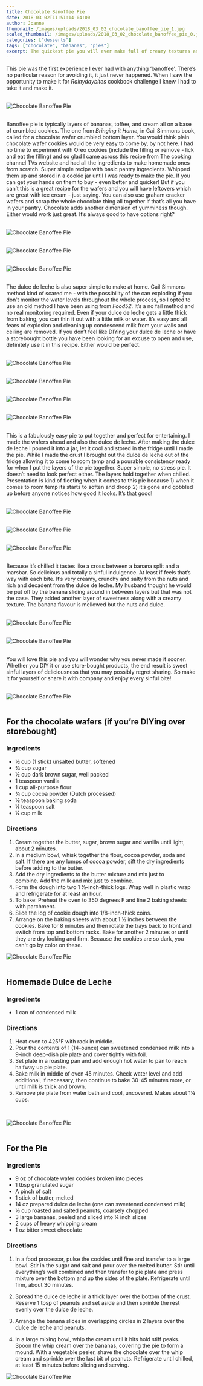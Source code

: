 ```yaml
---
title: Chocolate Banoffee Pie
date: 2018-03-02T11:51:14-04:00
author: Joanne
thumbnail: /images/uploads/2018_03_02_chocolate_banoffee_pie_1.jpg
scaled_thumbnail: /images/uploads/2018_03_02_chocolate_banoffee_pie_0.jpg
categories: ["desserts"]
tags: ["chocolate", "bananas", "pies"]
excerpt: The quickest pie you will ever make full of creamy textures and sweetness 
---
```


This pie was the first experience I ever had with anything ‘banoffee’.  There’s no particular reason for  avoiding it, it just never happened. When I saw the opportunity to make it for _Rainydaybites_ cookbook challenge I knew I had to take it and make it.
</br>
</br>

![Chocolate Banoffee Pie](/images/uploads/2018_03_02_chocolate_banoffee_pie_2.jpg)
</br>
</br>

Banoffee pie is typically layers of bananas, toffee, and cream all on a base of crumbled cookies.  The one from _Bringing it Home_, in Gail Simmons book, called for a chocolate wafer crumbled bottom layer. You would think plain chocolate wafer cookies would be very easy to come by, by not here. I had no time to experiment with Oreo cookies (include the filling or remove - lick and eat the filling) and so glad I came across this recipe from The cooking channel TVs website and had all the ingredients to make homemade ones from scratch. Super simple recipe with basic pantry ingredients. Whipped them up and stored in a cookie jar until I was ready to make the pie. If you can get your hands on them to buy - even better and quicker! But if you can’t this is a great recipe for the wafers and you will have leftovers which are great with ice cream - just saying. You can also use graham cracker wafers and scrap the whole chocolate thing all together if that’s all you have in your pantry. Chocolate adds another dimension of yumminess though. Either would work just great. It’s always good to have options right?
</br>
</br>

![Chocolate Banoffee Pie](/images/uploads/2018_03_02_chocolate_banoffee_pie_3.jpg)
</br>
</br>

![Chocolate Banoffee Pie](/images/uploads/2018_03_02_chocolate_banoffee_pie_4.jpg)
</br>
</br>

![Chocolate Banoffee Pie](/images/uploads/2018_03_02_chocolate_banoffee_pie_5.jpg)
</br>
</br>

The dulce de leche is also super simple to make at home. Gail Simmons method kind of scared me - with the possibility of the can exploding if you don’t monitor the water levels throughout the whole process, so I opted to use an old method I have been using from _Food52_. It’s a no fail method and no real monitoring required.  Even if your dulce de leche gets a little thick from baking, you can thin it out with a little milk or water. It’s easy and all fears of explosion and cleaning up condescend milk from your walls and ceiling are removed. If you don’t feel like DIYing your dulce de leche or have a storebought bottle you have been looking for an excuse to open and use, definitely use it in this recipe.  Either would be perfect.
</br>
</br>

![Chocolate Banoffee Pie](/images/uploads/2018_03_02_chocolate_banoffee_pie_6.jpg)
</br>
</br>

![Chocolate Banoffee Pie](/images/uploads/2018_03_02_chocolate_banoffee_pie_7.jpg)
</br>
</br>

![Chocolate Banoffee Pie](/images/uploads/2018_03_02_chocolate_banoffee_pie_8.jpg)
</br>
</br>

![Chocolate Banoffee Pie](/images/uploads/2018_03_02_chocolate_banoffee_pie_9.jpg)
</br>
</br>

This is a fabulously easy pie to put together and perfect for entertaining. I made the wafers ahead and also the dulce de leche. After making the dulce de leche I poured it into a jar, let it cool and stored in the fridge until I made the pie. While I made the crust I brought out the dulce de leche  out of the fridge allowing it to come to room temp and a pourable consistency ready for when I put the layers of the pie together.  Super simple, no stress pie. It doesn’t need to look perfect either. The layers hold together when chilled. Presentation is kind of fleeting when it comes to this pie because 1) when it comes to room temp its starts to soften and droop 2) it’s gone and gobbled up before anyone notices how good it looks. It’s that good!
</br>
</br>

![Chocolate Banoffee Pie](/images/uploads/2018_03_02_chocolate_banoffee_pie_10.jpg)
</br>
</br>

![Chocolate Banoffee Pie](/images/uploads/2018_03_02_chocolate_banoffee_pie_11.jpg)
</br>
</br>

![Chocolate Banoffee Pie](/images/uploads/2018_03_02_chocolate_banoffee_pie_12.jpg)
</br>
</br>

Because it’s chilled it tastes like a cross between a banana split and a marsbar. So delicious and totally a sinful indulgence. At least if feels that’s way with each bite. It’s very creamy, crunchy and salty from the nuts and rich and decadent from the dulce de leche. My husband thought he would be put off by the banana sliding around in between layers but that was not the case. They added another layer of sweetness along with a creamy texture. The banana flavour is mellowed but the nuts and dulce.
</br>
</br>

![Chocolate Banoffee Pie](/images/uploads/2018_03_02_chocolate_banoffee_pie_13.jpg)
</br>
</br>

![Chocolate Banoffee Pie](/images/uploads/2018_03_02_chocolate_banoffee_pie_14.jpg)
</br>
</br>

You will love this pie and you will wonder why you never made it sooner. Whether you DIY it or use store-bought products, the end result is sweet sinful layers of deliciousness that you may possibly regret sharing. So make it for yourself or share it with company and enjoy every sinful bite!
</br>
</br>

![Chocolate Banoffee Pie](/images/uploads/2018_03_02_chocolate_banoffee_pie_15.jpg)
</br>
</br>

## For the chocolate wafers (if you’re DIYing over storebought)

### Ingredients

* &frac12; cup (1 stick) unsalted butter, softened
* &frac34; cup sugar
* &frac12; cup dark brown sugar, well packed
* 1 teaspoon vanilla
* 1 cup all-purpose flour
* &frac34; cup cocoa powder (Dutch processed)
* &frac12; teaspoon baking soda
* &frac14; teaspoon salt
* &frac14; cup milk


### Directions

1. Cream together the butter, sugar, brown sugar and vanilla until light, about 2 minutes. 
1. In a medium bowl, whisk together the flour, cocoa powder, soda and salt. If there are any lumps of cocoa powder, sift the dry ingredients before adding to the butter.
1. Add the dry ingredients to the butter mixture and mix just to combine. Add the milk and mix just to combine. 
1. Form the dough into two 1 &frac12;-inch-thick logs. Wrap well in plastic wrap and refrigerate for at least an hour. 
1. To bake: Preheat the oven to 350 degrees F and line 2 baking sheets with parchment. 
1. Slice the log of cookie dough into 1/8-inch-thick coins. 
1. Arrange on the baking sheets with about 1 &frac12; inches between the cookies. Bake for 8 minutes and then rotate the trays back to front and switch from top and bottom racks. Bake for another 2 minutes or until they are dry looking and firm. Because the cookies are so dark, you can't go by color on these.  

![Chocolate Banoffee Pie](/images/uploads/2018_03_02_chocolate_banoffee_pie_16.jpg)
</br>
</br>

## Homemade Dulce de Leche

### Ingredients

* 1 can of condensed milk  


### Directions

1. Heat oven to 425°F with rack in middle. 
2. Pour the contents of 1 (14-ounce) can sweetened condensed milk into a 9-inch deep-dish pie plate and cover tightly with foil. 
3. Set plate in a roasting pan and add enough hot water to pan to reach halfway up pie plate. 
4. Bake milk in middle of oven 45 minutes. Check water level and add additional, if necessary, then continue to bake 30-45 minutes more, or until milk is thick and brown. 
5. Remove pie plate from water bath and cool, uncovered. Makes about 1&frac14; cups.  
</br>

![Chocolate Banoffee Pie](/images/uploads/2018_03_02_chocolate_banoffee_pie_17.jpg)
</br>
</br>

## For the Pie

### Ingredients

* 9 oz of chocolate wafer cookies broken into pieces 
* 1 tbsp granulated sugar 
* A pinch of salt
* 1 stick of butter, melted 
* 14 oz prepared dulce de leche (one can sweetened condensed milk) 
* &frac13; cup roasted and salted peanuts, coarsely chopped 
* 3 large bananas, peeled and sliced into &frac14; inch slices 
* 2 cups of heavy whipping cream 
* 1 oz bitter sweet chocolate  

### Directions

1. In a food processor, pulse the cookies until fine and transfer to a large bowl. Stir in the sugar and salt and pour over the melted butter. Stir until everything’s well combined and then transfer to pie plate and press mixture over the bottom and up the sides of the plate. Refrigerate until firm, about 30 minutes. 

1. Spread the dulce de leche in a thick layer over the bottom of the crust. Reserve 1 tbsp of peanuts and set aside and then sprinkle the rest evenly over the dulce de leche. 

1. Arrange the banana slices in overlapping circles in 2 layers over the dulce de leche and peanuts. 

1. In a large mixing bowl, whip the cream until it hits hold stiff peaks. Spoon the whip cream over the bananas, covering the pie to form a mound. With a vegetable peeler, shave the chocolate over the whip cream and sprinkle over the last bit of peanuts.  Refrigerate until chilled, at least 15 minutes before slicing and serving.  


![Chocolate Banoffee Pie](/images/uploads/2018_03_02_chocolate_banoffee_pie_18.jpg)

